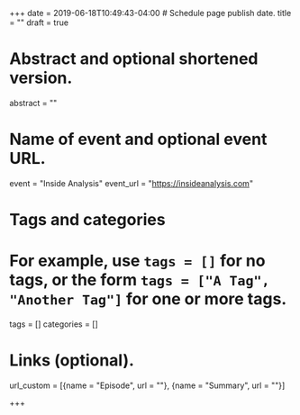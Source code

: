 +++
date = 2019-06-18T10:49:43-04:00 # Schedule page publish date.
title = ""
draft = true

# Abstract and optional shortened version.
abstract = ""

# Name of event and optional event URL.
event = "Inside Analysis"
event_url = "https://insideanalysis.com"

# Tags and categories
# For example, use `tags = []` for no tags, or the form `tags = ["A Tag", "Another Tag"]` for one or more tags.
tags = []
categories = []
  
# Links (optional).
url_custom = [{name = "Episode", url = ""}, 
              {name = "Summary", url = ""}]

+++



